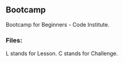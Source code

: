 ## Bootcamp 
Bootcamp for Beginners - Code Institute.

### Files: 
L stands for Lesson.
C stands for Challenge.
